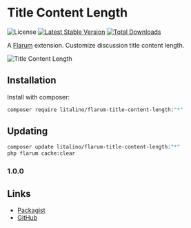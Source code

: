 # Title Content Length

![License](https://img.shields.io/badge/license-MIT-blue.svg) [![Latest Stable Version](https://img.shields.io/packagist/v/litalino/flarum-title-content-length.svg)](https://packagist.org/packages/litalino/flarum-title-content-length) [![Total Downloads](https://img.shields.io/packagist/dt/litalino/flarum-title-content-length.svg)](https://packagist.org/packages/litalino/flarum-title-content-length)

A [Flarum](http://flarum.org) extension. Customize discussion title content length.


![Title Content Length](https://github.com/Litalino/flarum-title-content-length/assets/99712477/0a3415e6-e9fe-4932-840b-2e1850894e0f)


## Installation

Install with composer:

```sh
composer require litalino/flarum-title-content-length:"*"
```

## Updating

```sh
composer update litalino/flarum-title-content-length:"*"
php flarum cache:clear
```

### 1.0.0


## Links

- [Packagist](https://packagist.org/packages/litalino/flarum-title-content-length)
- [GitHub](https://github.com/litalino/flarum-title-content-length)